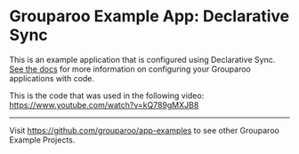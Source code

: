 # Grouparoo Example App: Declarative Sync

This is an example application that is configured using Declarative Sync. [See the docs](https://www.grouparoo.com/docs/config/code-config) for more information on configuring your Grouparoo applications with code.

This is the code that was used in the following video: https://www.youtube.com/watch?v=kQ789gMXJB8


---

Visit https://github.com/grouparoo/app-examples to see other Grouparoo Example Projects.
